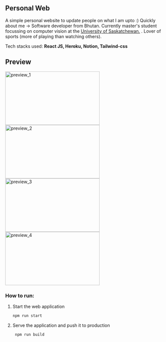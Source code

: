 ## Personal Web

A simple personal website to update people on what I am upto :)
Quickly about me -> Software developer from Bhutan. Currently master's student focussing on computer vision at the [University of Saskatchewan.](https://www.usask.ca/) . Lover of sports (more of playing than watching others).

Tech stacks used: **React JS, Heroku, Notion, Tailwind-css**

## **Preview**

<img src="https://live.staticflickr.com/65535/52233850742_074b6d83dc_z.jpg" width="300" height="170" alt="preview_1" style="float: left">
<img src="https://live.staticflickr.com/65535/52235318710_c4eea1fb4f_z.jpg" width="300" height="170" alt="preview_2" style="">
<br/>
<img src="https://live.staticflickr.com/65535/52234842798_d8d659eaa0_z.jpg" width="300" height="170" alt="preview_3" style="float: left">
<img src="https://live.staticflickr.com/65535/52235110694_e8804f87d8_z.jpg" width="300" height="170" alt="preview_4" style="">


### How to run: 

1. Start the web application
   ```bash
   npm run start 
2. Serve the application and push it to production
   ```bash
    npm run build
   